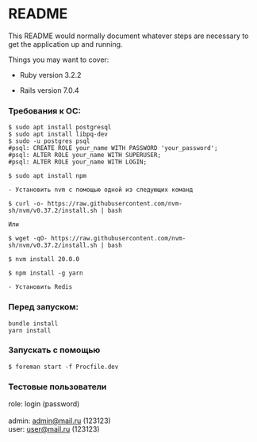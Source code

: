 # README

This README would normally document whatever steps are necessary to get the
application up and running.

Things you may want to cover:

* Ruby version 3.2.2

* Rails version 7.0.4

### Требования к ОС:
    $ sudo apt install postgresql
    $ sudo apt install libpq-dev
    $ sudo -u postgres psql
    #psql: CREATE ROLE your_name WITH PASSWORD 'your_password';
    #psql: ALTER ROLE your_name WITH SUPERUSER;
	#psql: ALTER ROLE your_name WITH LOGIN;

    $ sudo apt install npm

    - Установить nvm с помощью одной из следующих команд

    $ curl -o- https://raw.githubusercontent.com/nvm-sh/nvm/v0.37.2/install.sh | bash

    Или

    $ wget -qO- https://raw.githubusercontent.com/nvm-sh/nvm/v0.37.2/install.sh | bash

    $ nvm install 20.0.0

    $ npm install -g yarn

    - Установить Redis

### Перед запуском:
    bundle install
    yarn install

### Запускать с помощью 
    $ foreman start -f Procfile.dev

### Тестовые пользователи 
role: login (password)\
\
admin: admin@mail.ru (123123)  
user: user@mail.ru (123123)